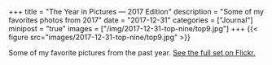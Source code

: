 +++
title = "The Year in Pictures — 2017 Edition"
description = "Some of my favorites photos from 2017"
date = "2017-12-31"
categories = ["Journal"]
minipost = "true"
images = ["/img/2017-12-31-top-nine/top9.jpg"]
+++
{{< figure src="images/2017-12-31-top-nine/top9.jpg" >}}

Some of my favorite pictures from the past year. [See the full set on Flickr.](https://www.flickr.com/photos/75738497@N00/sets/72157688929748362)
